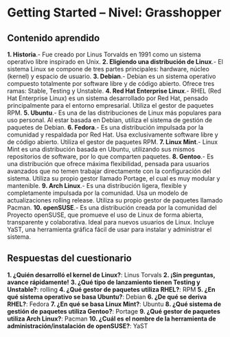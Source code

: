 # Getting Started – Nivel: Grasshopper

## Contenido aprendido
**1. Historia**.- Fue creado por Linus Torvalds en 1991 como un sistema operativo libre inspirado en Unix.
**2. Eligiendo una distribución de Linux**.- El sistema Linux se compone de tres partes principales: hardware, núcleo (kernel) y espacio de usuario.
**3. Debian**.- Debian es un sistema operativo compuesto totalmente por software libre y de código abierto.
Ofrece tres ramas: Stable, Testing y Unstable.
**4. Red Hat Enterprise Linux**.- RHEL (Red Hat Enterprise Linux) es un sistema desarrollado por Red Hat, pensado principalmente para el entorno empresarial.
Utiliza el gestor de paquetes RPM.
**5. Ubuntu**.- Es una de las distribuciones de Linux más populares para uso personal.
Al estar basada en Debian, utiliza el sistema de gestión de paquetes de Debian.
**6. Fedora**.- Es una distribución impulsada por la comunidad y respaldada por Red Hat. Usa exclusivamente software libre y de código abierto.
Utiliza el gestor de paquetes RPM.
**7. Linux Mint**.- Linux Mint es una distribución basada en Ubuntu, utilizando sus mismos repositorios de software, por lo que comparten paquetes.
**8. Gentoo**.- Es una distribución que ofrece máxima flexibilidad, pensada para usuarios avanzados que no temen trabajar directamente con la configuración del sistema.
Utiliza su propio gestor llamado Portage, el cual es muy modular y mantenible.
**9. Arch Linux**.- Es una distribución ligera, flexible y completamente impulsada por la comunidad. Usa un modelo de actualizaciones rolling release.
Utiliza su propio gestor de paquetes llamado Pacman.
**10. openSUSE**.- Es una distribución creada por la comunidad del Proyecto openSUSE, que promueve el uso de Linux de forma abierta, transparente y colaborativa.
Ideal para nuevos usuarios de Linux. Incluye YaST, una herramienta gráfica fácil de usar para instalar y administrar el sistema.
## Respuestas del cuestionario
**1. ¿Quién desarrolló el kernel de Linux?**: Linus Torvals
**2. ¡Sin preguntas, avance rápidamente!**
**3. ¿Qué tipo de lanzamiento tienen Testing y Unstable?**: rolling
**4. ¿Qué gestor de paquetes utiliza RHEL?**: RPM
**5. ¿En qué sistema operativo se basa Ubuntu?**: Debian
**6. ¿De qué se deriva RHEL?**: Fedora
**7. ¿En qué se basa Linux Mint?**: Ubuntu
**8. ¿Qué sistema de gestión de paquetes utiliza Gentoo?**: Portage
**9. ¿Qué gestor de paquetes utiliza Arch Linux?**: Pacman
**10. ¿Cuál es el nombre de la herramienta de administración/instalación de openSUSE?**: YaST
